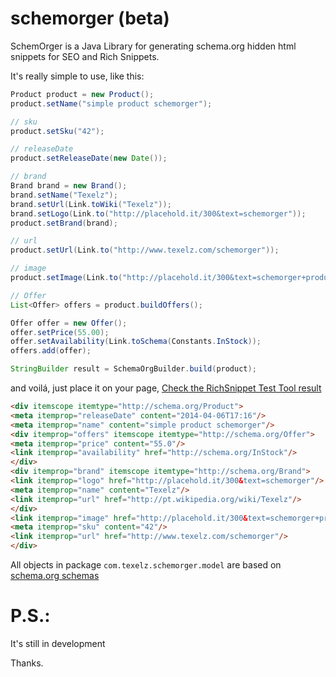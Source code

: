 schemorger (beta)
==========

SchemOrger is a Java Library for generating schema.org hidden html snippets for SEO and Rich Snippets.

It's really simple to use, like this:


```Java
Product product = new Product();
product.setName("simple product schemorger");

// sku
product.setSku("42");

// releaseDate
product.setReleaseDate(new Date());

// brand
Brand brand = new Brand();
brand.setName("Texelz");
brand.setUrl(Link.toWiki("Texelz"));
brand.setLogo(Link.to("http://placehold.it/300&text=schemorger"));
product.setBrand(brand);

// url
product.setUrl(Link.to("http://www.texelz.com/schemorger"));

// image
product.setImage(Link.to("http://placehold.it/300&text=schemorger+product"));

// Offer
List<Offer> offers = product.buildOffers();

Offer offer = new Offer();
offer.setPrice(55.00);
offer.setAvailability(Link.toSchema(Constants.InStock));
offers.add(offer);

StringBuilder result = SchemaOrgBuilder.build(product);

```

and voilá, just place it on your page, [Check the RichSnippet Test Tool result](http://www.google.com/webmasters/tools/richsnippets?q=uploaded:8004f665707261df876b1f1ff8977129)


```HTML
<div itemscope itemtype="http://schema.org/Product">
<meta itemprop="releaseDate" content="2014-04-06T17:16"/>
<meta itemprop="name" content="simple product schemorger"/>
<div itemprop="offers" itemscope itemtype="http://schema.org/Offer">
<meta itemprop="price" content="55.0"/>
<link itemprop="availability" href="http://schema.org/InStock"/>
</div>
<div itemprop="brand" itemscope itemtype="http://schema.org/Brand">
<link itemprop="logo" href="http://placehold.it/300&text=schemorger"/>
<meta itemprop="name" content="Texelz"/>
<link itemprop="url" href="http://pt.wikipedia.org/wiki/Texelz"/>
</div>
<link itemprop="image" href="http://placehold.it/300&text=schemorger+product"/>
<meta itemprop="sku" content="42"/>
<link itemprop="url" href="http://www.texelz.com/schemorger"/>
</div>
```

All objects in package ```com.texelz.schemorger.model``` are based on [schema.org schemas](http://schema.org/docs/full.html)


P.S.:
=====

It's still in development

Thanks.
